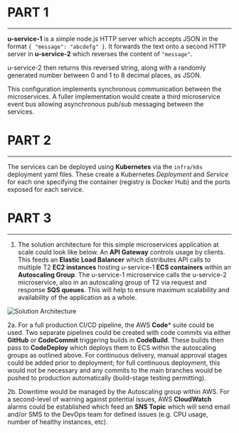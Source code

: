# PART 1
---
**u-service-1** is a simple node.js HTTP server which accepts JSON in the format `{ "message": "abcdefg" }`. It forwards the text onto a second HTTP server in **u-service-2** which reverses the content of `"message"`. 

u-service-2 then returns this reversed string, along with a randomly generated number between 0 and 1 to 8 decimal places, as JSON. 

This configuration implements synchronous communication between the microservices. A fuller implementation would create a third microservice event bus allowing asynchronous pub/sub messaging between the services. 


# PART 2
---
The services can be deployed using **Kubernetes** via the `infra/k8s` deployment yaml files. These create a Kubernetes *Deployment* and *Service* for each one specifying the container (registry is Docker Hub) and the ports exposed for each service. 



# PART 3
---
1. The solution architecture for this simple microservices application at scale could look like below. An **API Gateway** controls usage by clients. This feeds an **Elastic Load Balancer** which distributes API calls to multiple T2 **EC2 instances** hosting u-service-1 **ECS containers** within an **Autoscaling Group**. The u-service-1 microservice calls the u-service-2 microservice, also in an autoscaling group of T2 via request and response **SQS queues**. This will help to ensure maximum scalability and availability of the application as a whole.

![Solution Architecture](https://sureum-assets.s3.eu-west-2.amazonaws.com/takehome+task+AWS+architecture.png)

2a. For a full production CI/CD pipeline, the AWS **Code*** suite could be used. Two separate pipelines could be created with code commits via either **GitHub** or **CodeCommit** triggering builds in **CodeBuild**. These builds then pass to **CodeDeploy** which deploys them to ECS within the autoscaling groups as outlined above. For continuous delivery, manual approval stages could be added prior to deployment; for full continuous deployment, this would not be necessary and any commits to the main branches would be pushed to production automatically (build-stage testing permitting).

2b. Downtime would be managed by the Autoscaling group within AWS. For a second-level of warning against potential issues, AWS **CloudWatch** alarms could be established which feed an **SNS Topic** which will send email and/or SMS to the DevOps team for defined issues (e.g. CPU usage, number of healthy instances, etc). 


